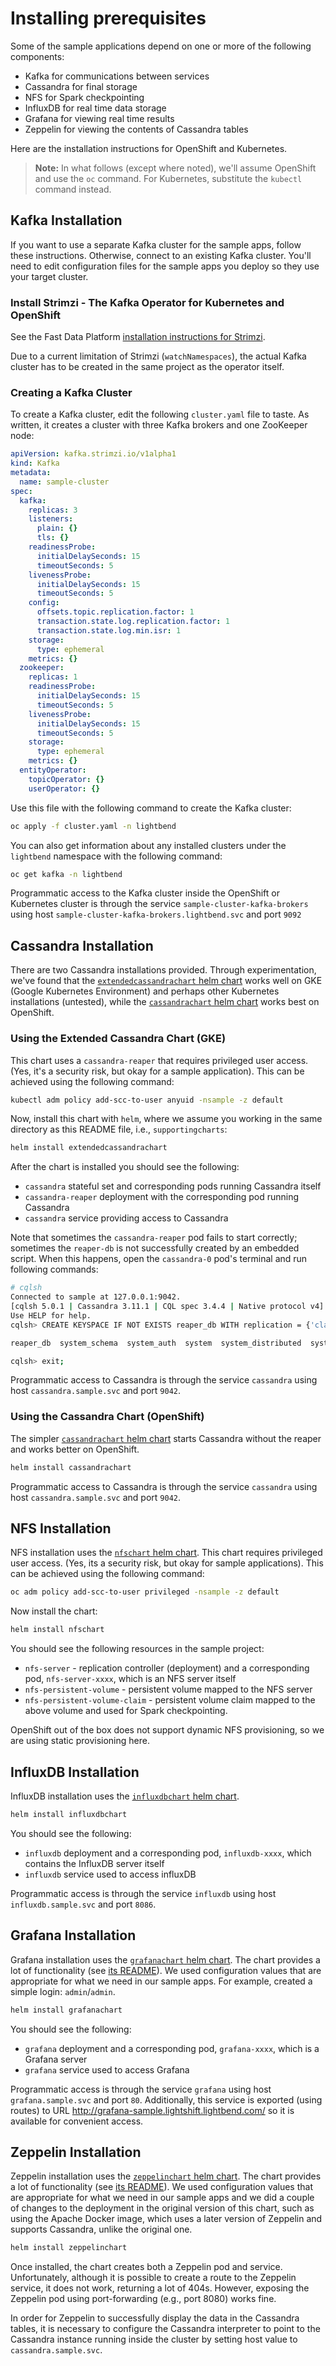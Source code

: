 # Installing prerequisites

Some of the sample applications depend on one or more of the following components:

* Kafka for communications between services
* Cassandra for final storage
* NFS for Spark checkpointing
* InfluxDB for real time data storage
* Grafana for viewing real time results
* Zeppelin for viewing the contents of Cassandra tables

Here are the installation instructions for OpenShift and Kubernetes.

> **Note:** In what follows (except where noted), we'll assume OpenShift and use the `oc` command. For Kubernetes, substitute the `kubectl` command instead.

## Kafka Installation

If you want to use a separate Kafka cluster for the sample apps, follow these instructions. Otherwise, connect to an existing Kafka cluster. You'll need to edit configuration files for the sample apps you deploy so they use your target cluster.

### Install Strimzi - The Kafka Operator for Kubernetes and OpenShift

See the Fast Data Platform [installation instructions for Strimzi](https://developer.lightbend.com/docs/fast-data-platform/current/#strimzi-operator-kafka).

Due to a current limitation of Strimzi (`watchNamespaces`), the actual Kafka cluster has to be created in the same project as the operator itself.

### Creating a Kafka Cluster

To create a Kafka cluster, edit the following `cluster.yaml` file to taste. As written, it creates a cluster with three Kafka brokers and one ZooKeeper node:

```yaml
apiVersion: kafka.strimzi.io/v1alpha1
kind: Kafka
metadata:
  name: sample-cluster
spec:
  kafka:
    replicas: 3
    listeners:
      plain: {}
      tls: {}
    readinessProbe:
      initialDelaySeconds: 15
      timeoutSeconds: 5
    livenessProbe:
      initialDelaySeconds: 15
      timeoutSeconds: 5
    config:
      offsets.topic.replication.factor: 1
      transaction.state.log.replication.factor: 1
      transaction.state.log.min.isr: 1
    storage:
      type: ephemeral
    metrics: {}
  zookeeper:
    replicas: 1
    readinessProbe:
      initialDelaySeconds: 15
      timeoutSeconds: 5
    livenessProbe:
      initialDelaySeconds: 15
      timeoutSeconds: 5
    storage:
      type: ephemeral
    metrics: {}
  entityOperator:
    topicOperator: {}
    userOperator: {}
```

Use this file with the following command to create the Kafka cluster:

```bash
oc apply -f cluster.yaml -n lightbend
```

You can also get information about any installed clusters under the `lightbend` namespace with the following command:

```bash
oc get kafka -n lightbend
```

Programmatic access to the Kafka cluster inside the OpenShift or Kubernetes cluster is through the service `sample-cluster-kafka-brokers` using host `sample-cluster-kafka-brokers.lightbend.svc`  and port `9092`

## Cassandra Installation

There are two Cassandra installations provided. Through experimentation, we've found that the [`extendedcassandrachart` helm chart](./extendedcassandrachart) works well on GKE (Google Kubernetes Environment) and perhaps other Kubernetes installations (untested), while the [`cassandrachart` helm chart](./cassandrachart) works best on OpenShift.

### Using the Extended Cassandra Chart (GKE)

This chart uses a `cassandra-reaper` that requires privileged user access. (Yes, it's a security risk, but okay for a sample application). This can be achieved using the following command:

```bash
kubectl adm policy add-scc-to-user anyuid -nsample -z default
```

Now, install this chart with `helm`, where we assume you working in the same directory as this README file, i.e., `supportingcharts`:

```bash
helm install extendedcassandrachart
```

After the chart is installed you should see the following:

* `cassandra` stateful set and corresponding pods running Cassandra itself
* `cassandra-reaper` deployment with the corresponding pod running Cassandra
* `cassandra` service providing access to Cassandra

Note that sometimes the `cassandra-reaper` pod fails to start correctly; sometimes the `reaper-db` is not successfully created by an embedded script. When this happens, open the `cassandra-0` pod's terminal and run following commands:

```bash
# cqlsh
Connected to sample at 127.0.0.1:9042.
[cqlsh 5.0.1 | Cassandra 3.11.1 | CQL spec 3.4.4 | Native protocol v4]
Use HELP for help.
cqlsh> CREATE KEYSPACE IF NOT EXISTS reaper_db WITH replication = {'class': 'NetworkTopologyStrategy', 'DC1': 1}; DESCRIBE keyspaces;

reaper_db  system_schema  system_auth  system  system_distributed  system_traces

cqlsh> exit;
```

Programmatic access to Cassandra is through the service `cassandra` using host `cassandra.sample.svc` and port `9042`.

### Using the Cassandra Chart (OpenShift)

The simpler [`cassandrachart` helm chart](./cassandrachart) starts Cassandra without the reaper and works better on OpenShift.

```bash
helm install cassandrachart
```

Programmatic access to Cassandra is through the service `cassandra` using host `cassandra.sample.svc` and port `9042`.

## NFS Installation

NFS installation uses the [`nfschart` helm chart](./nfschart). This chart requires privileged user access. (Yes, its a security risk, but okay for sample applications). This can be achieved using the following command:

```bash
oc adm policy add-scc-to-user privileged -nsample -z default
```

Now install the chart:

```bash
helm install nfschart
```

You should see the following resources in the sample project:

* `nfs-server` - replication controller (deployment) and a corresponding pod, `nfs-server-xxxx`, which is an NFS server itself
* `nfs-persistent-volume` - persistent volume mapped to the NFS server
* `nfs-persistent-volume-claim` - persistent volume claim mapped to the above volume and used for Spark checkpointing.

OpenShift out of the box does not support dynamic NFS provisioning, so we are using static provisioning here.

## InfluxDB Installation

InfluxDB installation uses the [`influxdbchart` helm chart](./influxdbchart).

```bash
helm install influxdbchart
```

You should see the following:

* `influxdb` deployment and a corresponding pod, `influxdb-xxxx`, which contains the InfluxDB server itself
* `influxdb` service used to access influxDB

Programmatic access is through the service `influxdb` using host `influxdb.sample.svc` and port `8086`.

## Grafana Installation

Grafana installation uses the [`grafanachart` helm chart](./grafanachart). The chart provides a lot of functionality (see [its README](./grafanachart/README.md)). We used configuration values that are appropriate for what we need in our sample apps. For example, created a simple login: `admin`/`admin`.

```bash
helm install grafanachart
```

You should see the following:

* `grafana` deployment and a corresponding pod, `grafana-xxxx`, which is a Grafana server
* `grafana` service used to access Grafana

Programmatic access is through the service `grafana` using host `grafana.sample.svc` and port `80`. Additionally, this service is exported (using routes) to URL http://grafana-sample.lightshift.lightbend.com/ so it is available for convenient access.

## Zeppelin Installation

Zeppelin installation uses the [`zeppelinchart` helm chart](./zeppelinchart). The chart provides a lot of functionality (see [its README](./zeppelinchart/README)). We used configuration values that are appropriate for what we need in our sample apps and we did a couple of changes to the deployment in the original version of this chart, such as using the Apache Docker image, which uses a later version of Zeppelin and supports Cassandra, unlike the original one.

```bash
helm install zeppelinchart
```

Once installed, the chart creates both a Zeppelin pod and service. Unfortunately, although it is possible to create a route to the Zeppelin service, it does not work, returning a lot of 404s. However, exposing the Zeppelin pod using port-forwarding (e.g., port 8080) works fine.

In order for Zeppelin to successfully display the data in the Cassandra tables, it is necessary to configure the Cassandra interpreter to point to the Cassandra instance running inside the cluster by setting host value to `cassandra.sample.svc`.
